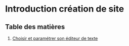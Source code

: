 # Introduction création de site

## Table des matières


1. [Choisir et paramétrer son éditeur de texte](editeur/editeur.md)
